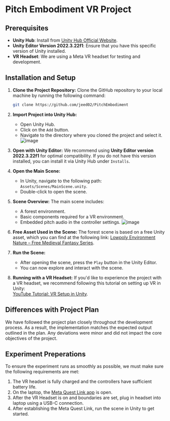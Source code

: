 
# Pitch Embodiment VR Project

## Prerequisites
- **Unity Hub**: Install from [Unity Hub Official Website](https://unity.com/download).
- **Unity Editor Version 2022.3.22f1**: Ensure that you have this specific version of Unity installed.
- **VR Headset**: We are using a Meta VR headset for testing and development.

## Installation and Setup

1. **Clone the Project Repository:**
   Clone the GitHub repository to your local machine by running the following command:
   ```bash
   git clone https://github.com/jeed02/PitchEmbodiment
   ```

2. **Import Project into Unity Hub:**
   - Open Unity Hub.
   - Click on the `Add` button.
   - Navigate to the directory where you cloned the project and select it.
   ![image](https://github.com/user-attachments/assets/4aa0c4e4-2704-46a1-b75a-ffa1f09b7e9e)

3. **Open with Unity Editor:**
   We recommend using **Unity Editor version 2022.3.22f1** for optimal compatibility. If you do not have this version installed, you can install it via Unity Hub under `Installs`.

4. **Open the Main Scene:**
   - In Unity, navigate to the following path: `Assets/Scenes/MainScene.unity`.
   - Double-click to open the scene.

5. **Scene Overview:**
   The main scene includes:
   - A forest environment.
   - Basic components required for a VR environment.
   - Embedded pitch audio in the controller settings.
![image](https://github.com/user-attachments/assets/5a2b3b7d-1cb6-43a6-9c11-636f882a76c2)

6. **Free Asset Used in the Scene:**
   The forest scene is based on a free Unity asset, which you can find at the following link:
   [Lowpoly Environment Nature – Free Medieval Fantasy Series](https://assetstore.unity.com/packages/3d/environments/lowpoly-environment-nature-free-medieval-fantasy-series-187052).

7. **Run the Scene:**
   - After opening the scene, press the `Play` button in the Unity Editor.
   - You can now explore and interact with the scene.

8. **Running with a VR Headset:**
   If you'd like to experience the project with a VR headset, we recommend following this tutorial on setting up VR in Unity:  
   [YouTube Tutorial: VR Setup in Unity](https://www.youtube.com/watch?v=T6Y0rV_1GQc).

## Differences with Project Plan
We have followed the project plan closely throughout the development process. As a result, the implementation matches the expected output outlined in the plan. Any deviations were minor and did not impact the core objectives of the project.

## Experiment Preperations

To ensure the experiment runs as smoothly as possible, we must make sure the following requirements are met:
1. The VR headset is fully charged and the controllers have sufficient battery life.
2. On the laptop, the [Meta Quest Link app](https://www.meta.com/nz/quest/setup/) is open.
4. After the VR Headset is on and boundaries are set, plug in headset into laptop using a USB-C connection.
5. After establishing the Meta Quest Link, run the scene in Unity to get started.
